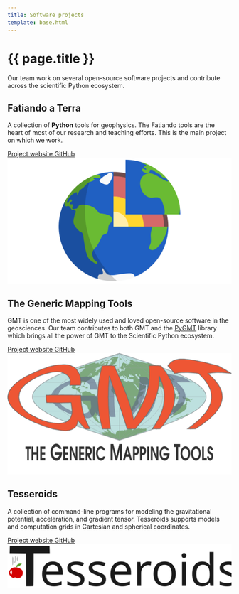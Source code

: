 ```yaml
---
title: Software projects
template: base.html
---
```


# {{ page.title }}

<p class="lead">
Our team work on several open-source software projects and contribute across
the scientific Python ecosystem.
</p>

<div class="row mt-5 gy-5 gx-5 align-items-center">
<div class="col-md-7">

## Fatiando a Terra

A collection of **Python** tools for geophysics. The Fatiando tools are the
heart of most of our research and teaching efforts. This is the main project on
which we work.

<a class="btn btn-outline-primary mb-2 me-3" target="_blank" href="https://www.fatiando.org">
Project website
</a>
<a class="btn btn-outline-primary mb-2 me-3" target="_blank" href="https://github.com/fatiando">
  <i class="fab fa-github me-1" aria-hidden="true"></i> GitHub
</a>

</div>
<div class="col-md-5">

<img src="/images/fatiando-banner.svg" alt="Fatiando a Terra logo">

</div>
</div>

<div class="row mt-5 gy-5 gx-5 align-items-center">
<div class="col-md-7">

## The Generic Mapping Tools

GMT is one of the most widely used and loved open-source software in the
geosciences.
Our team contributes to both GMT and the [PyGMT](https://www.pygmt.org)
library which brings all the power of GMT to the Scientific Python ecosystem.

<a class="btn btn-outline-primary mb-2 me-3" target="_blank" href="https://www.generic-mapping-tools.org">
Project website
</a>
<a class="btn btn-outline-primary mb-2 me-3" target="_blank" href="https://github.com/GenericMappingTools">
  <i class="fab fa-github me-1" aria-hidden="true"></i> GitHub
</a>

</div>
<div class="col-md-5 order-md-first">

<img src="/images/gmt-logo.png" alt="GMT logo">

</div>
</div>

<div class="row mt-5 gy-5 gx-5 align-items-center">
<div class="col-md-7">

## Tesseroids

A collection of command-line programs for modeling the gravitational potential,
acceleration, and gradient tensor. Tesseroids supports models and computation
grids in Cartesian and spherical coordinates.

<a class="btn btn-outline-primary mb-2 me-3" target="_blank" href="https://tesseroids.leouieda.com">
Project website
</a>
<a class="btn btn-outline-primary mb-2 me-3" target="_blank" href="https://github.com/leouieda/tesseroids">
  <i class="fab fa-github me-1" aria-hidden="true"></i> GitHub
</a>

</div>
<div class="col-md-5">

<img src="/images/tesseroids-banner.svg" alt="Tesseroids logo">

</div>
</div>
